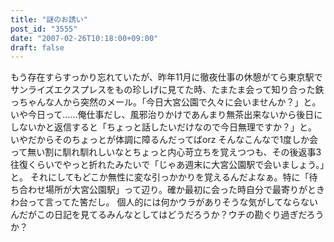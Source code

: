 ```yaml
---
title: "謎のお誘い"
post_id: "3555"
date: "2007-02-26T10:18:00+09:00"
draft: false
---
```



もう存在すらすっかり忘れていたが、昨年11月に徹夜仕事の休憩がてら東京駅でサンライズエクスプレスをもの珍しげに見てた時、たまたま会って知り合った鉄っちゃんな人から突然のメール。「今日大宮公園で久々に会いませんか？」と。 いや今日って……俺仕事だし、風邪治りかけであんまり無茶出来ないから後日にしないかと返信すると「ちょっと話したいだけなので今日無理ですか？」と。  いやだからそのちょっとが体調に障るんだってばorz そんなこんなで1度しか会って無い割に馴れ馴れしいなとちょっと内心苛立ちを覚えつつも、その後返事3往復くらいでやっと折れたみたいで「じゃあ週末に大宮公園駅で会いましょう。」と。 それにしてもどこか無性に変な引っかかりを覚えるんだよなぁ。特に「待ち合わせ場所が大宮公園駅」って辺り。確か最初に会った時自分で最寄りがときわ台って言ってた筈だし。 個人的には何かウラがありそうな気がしてならないんだがこの日記を見てるみんなとしてはどうだろうか？ウチの勘ぐり過ぎだろうか？
